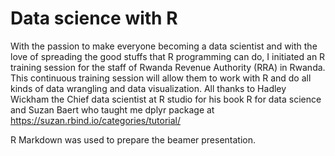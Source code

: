 # Data science with R

With the passion to make everyone becoming a data scientist and with the love of spreading the good stuffs that R programming can do, I initiated an R training session for the staff of Rwanda Revenue Authority (RRA) in Rwanda. This continuous training session will allow them to work with R and do all kinds of data wrangling and data visualization. All thanks to Hadley Wickham the Chief data scientist at R studio for his book R for data science and Suzan Baert who taught me dplyr package at https://suzan.rbind.io/categories/tutorial/

R Markdown was used to prepare the beamer presentation.
